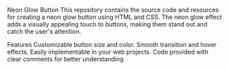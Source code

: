 Neon Glow Button
This repository contains the source code and resources for creating a neon glow button using HTML and CSS. The neon glow effect adds a visually appealing touch to buttons, making them stand out and catch the user's attention.

Features
Customizable button size and color.
Smooth transition and hover effects.
Easily implementable in your web projects.
Code provided with clear comments for better understanding
